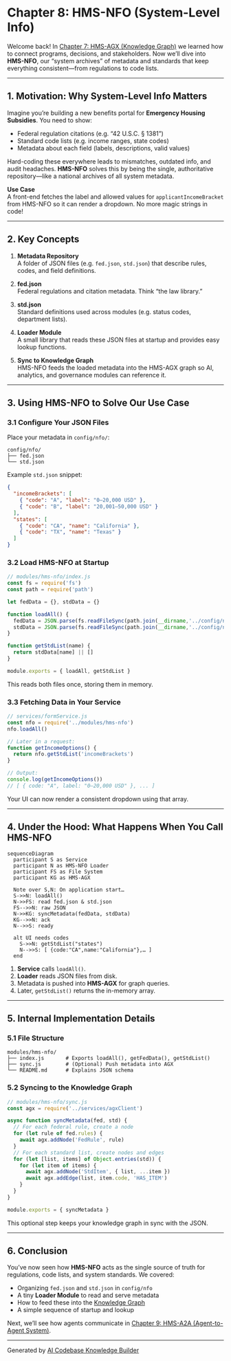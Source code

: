 # Chapter 8: HMS-NFO (System-Level Info)

Welcome back! In [Chapter 7: HMS-AGX (Knowledge Graph)](07_hms_agx__knowledge_graph__.md) we learned how to connect programs, decisions, and stakeholders. Now we’ll dive into **HMS-NFO**, our “system archives” of metadata and standards that keep everything consistent—from regulations to code lists.

---

## 1. Motivation: Why System-Level Info Matters

Imagine you’re building a new benefits portal for **Emergency Housing Subsidies**. You need to show:

- Federal regulation citations (e.g. “42 U.S.C. § 1381”)  
- Standard code lists (e.g. income ranges, state codes)  
- Metadata about each field (labels, descriptions, valid values)  

Hard-coding these everywhere leads to mismatches, outdated info, and audit headaches. **HMS-NFO** solves this by being the single, authoritative repository—like a national archives of all system metadata.

**Use Case**  
A front-end fetches the label and allowed values for `applicantIncomeBracket` from HMS-NFO so it can render a dropdown. No more magic strings in code!

---

## 2. Key Concepts

1. **Metadata Repository**  
   A folder of JSON files (e.g. `fed.json`, `std.json`) that describe rules, codes, and field definitions.

2. **fed.json**  
   Federal regulations and citation metadata. Think “the law library.”

3. **std.json**  
   Standard definitions used across modules (e.g. status codes, department lists).

4. **Loader Module**  
   A small library that reads these JSON files at startup and provides easy lookup functions.

5. **Sync to Knowledge Graph**  
   HMS-NFO feeds the loaded metadata into the HMS-AGX graph so AI, analytics, and governance modules can reference it.

---

## 3. Using HMS-NFO to Solve Our Use Case

### 3.1 Configure Your JSON Files

Place your metadata in `config/nfo/`:

```text
config/nfo/
├── fed.json
└── std.json
```

Example `std.json` snippet:
```json
{
  "incomeBrackets": [
    { "code": "A", "label": "0–20,000 USD" },
    { "code": "B", "label": "20,001–50,000 USD" }
  ],
  "states": [
    { "code": "CA", "name": "California" },
    { "code": "TX", "name": "Texas" }
  ]
}
```

### 3.2 Load HMS-NFO at Startup

```js
// modules/hms-nfo/index.js
const fs = require('fs')
const path = require('path')

let fedData = {}, stdData = {}

function loadAll() {
  fedData = JSON.parse(fs.readFileSync(path.join(__dirname,'../config/nfo/fed.json')))
  stdData = JSON.parse(fs.readFileSync(path.join(__dirname,'../config/nfo/std.json')))
}

function getStdList(name) {
  return stdData[name] || []
}

module.exports = { loadAll, getStdList }
```
This reads both files once, storing them in memory.

### 3.3 Fetching Data in Your Service

```js
// services/formService.js
const nfo = require('../modules/hms-nfo')
nfo.loadAll()

// Later in a request:
function getIncomeOptions() {
  return nfo.getStdList('incomeBrackets')
}

// Output:
console.log(getIncomeOptions())
// [ { code: "A", label: "0–20,000 USD" }, ... ]
```
Your UI can now render a consistent dropdown using that array.

---

## 4. Under the Hood: What Happens When You Call HMS-NFO

```mermaid
sequenceDiagram
  participant S as Service
  participant N as HMS-NFO Loader
  participant FS as File System
  participant KG as HMS-AGX

  Note over S,N: On application start…
  S->>N: loadAll()
  N->>FS: read fed.json & std.json
  FS-->>N: raw JSON
  N->>KG: syncMetadata(fedData, stdData)
  KG-->>N: ack
  N-->>S: ready

  alt UI needs codes
    S->>N: getStdList("states")
    N-->>S: [ {code:"CA",name:"California"},… ]
  end
```

1. **Service** calls `loadAll()`.  
2. **Loader** reads JSON files from disk.  
3. Metadata is pushed into **HMS-AGX** for graph queries.  
4. Later, `getStdList()` returns the in-memory array.

---

## 5. Internal Implementation Details

### 5.1 File Structure

```
modules/hms-nfo/
├── index.js       # Exports loadAll(), getFedData(), getStdList()
├── sync.js        # (Optional) Push metadata into AGX
└── README.md      # Explains JSON schema
```

### 5.2 Syncing to the Knowledge Graph

```js
// modules/hms-nfo/sync.js
const agx = require('../services/agxClient')

async function syncMetadata(fed, std) {
  // For each federal rule, create a node
  for (let rule of fed.rules) {
    await agx.addNode('FedRule', rule)
  }
  // For each standard list, create nodes and edges
  for (let [list, items] of Object.entries(std)) {
    for (let item of items) {
      await agx.addNode('StdItem', { list, ...item })
      await agx.addEdge(list, item.code, 'HAS_ITEM')
    }
  }
}

module.exports = { syncMetadata }
```
This optional step keeps your knowledge graph in sync with the JSON.

---

## 6. Conclusion

You’ve now seen how **HMS-NFO** acts as the single source of truth for regulations, code lists, and system standards. We covered:

- Organizing `fed.json` and `std.json` in `config/nfo`  
- A tiny **Loader Module** to read and serve metadata  
- How to feed these into the [Knowledge Graph](07_hms_agx__knowledge_graph__.md)  
- A simple sequence of startup and lookup  

Next, we’ll see how agents communicate in [Chapter 9: HMS-A2A (Agent-to-Agent System)](09_hms_a2a__agent_to_agent_system__.md).

---

Generated by [AI Codebase Knowledge Builder](https://github.com/The-Pocket/Tutorial-Codebase-Knowledge)